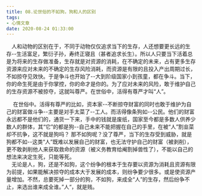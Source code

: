 ```yaml
---
title: 08.论世俗的不如狗，狗和人的区别
tags:
- 心情文章
date: 2020-08-24 01:33:00
---
```

&emsp;人和动物的区别在于，不同于动物仅仅追求当下的生存，人还想要更长远的生存--生活富足，繁衍子孙，寿终正寝且（甚者追求长生）。所以人只要当下活着总是为将来的生存做准备，生存就是对资源的消耗，在不确定的未来，占有更多生存资源来应对未来的不确定的生存风险消耗，而资源是有限的且投入产出周期过长，不如掠夺见效快。于是争斗也开始了--大到阶级国家小到孩童，都在争斗。当下，你的命生死是由于你掌控，你的命才是你的。为了应对未来的风险，敢于维护自己的生存资源不被掠夺，这就叫尊严。在世俗中，活得有尊严才叫“人”。
<!--more-->
&emsp; 在世俗中。活得有尊严的比如，资本家--不断掠夺财富的同时也敢于维护为自己的财富做斗争--主要是对手太菜了--工人。而活得像条狗如--公民。他们的财富永远都不是他们的，通货一下来，手中的钱就是废纸，国家至今都是多数人供养少数人的群体，其“它”的都是狗--自己未来不能把握在自己的手里，在被“人”割韭菜却不抗争，这不就是狗吗？ 那不如狗呢？没了尊严，当下的生存受到威胁，就是狗都不如--这类“人”既难以发展自己的财富，也无法守护自己的财富（被剥削），更不敢剥削他人来获取救命的资源（被义务教育给阉割掉兽性了），不能以自己的想法来决定生死，只能等死。  
&emsp;无论是人，狗，还是不如狗，这个纷争的根本于生存要以资源为消耗且资源有限为前提，如果能解决掠夺的成本大于发展的成本，则纷争要少很多。或是使资源产量增加。不然，总要死掉一部分的狗，不如狗，来成全“人”的生存，然后纷争不止，来选出谁来成全谁。”人“，就是贱。